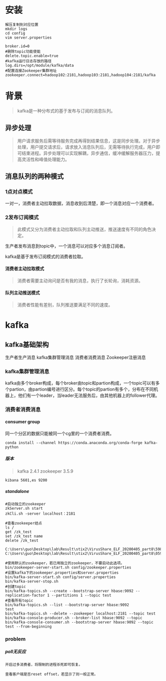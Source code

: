 

# 安装

```
解压复制到对应位置
mkdir logs
cd config
vim server.properties

broker.id=0
#删除topic功能使能
delete.topic.enable=true
#kafka运行日志存放的路径
log.dirs=/opt/module/kafka/data
#配置连接Zookeeper集群地址
zookeeper.connect=hadoop102:2181,hadoop103:2181,hadoop104:2181/kafka
```



# 背景

>kafka是一种分布式的基于发布与订阅的消息队列。

## 异步处理

>用户请求服务后需等待服务完成再得到结果信息，这是同步处理。对于异步处理，用户提交请求后，请求放入消息队列后，无需等待执行完成，用户即可结束进程。异步处理可以实现解耦，异步通信，缓冲缓解服务器压力，提高灵活性和峰值处理能力。

##  消息队列的两种模式

### 1点对点模式

一对一，消费者主动拉取数据，消息收到后清楚，即一个消息对应一个消费者。

### 2发布订阅模式

>此模式又分为消费者主动拉取和队列主动推送，推送速度有不同的角色决定。

生产者发布消息到topic中，一个消息可以对应多个消息订阅者。

kafka是基于发布订阅模式的消费者拉取。

#### 消费者主动拉取模式

>消费者需要主动询问是否有我的消息，执行了长轮询，消耗资源。

#### 队列主动推送模式

>消费者性能有差别，队列推送要满足不同的速度。

# kafka

## kafka基础架构

生产者生产消息  kafka集群管理消息  消费者消费消息   Zookeeper注册消息

### kafka集群管理消息

kafka由多个broker构成，每个broker由topic和partion构成，一个topic可以有多个partion，由partion编号进行区分。每个topic的partion有多个，分布在不同机器上，他们有一个leader，当leader无法服务后，由其他机器上的follower代理。

### 消费者消费消息

#### consumer group

同一个分区的数据只能被同一个cg里的一个消费者消费。

```
conda install --channel https://conda.anaconda.org/conda-forge kafka-python
```



##### 版本

>kafka 2.4.1 zookeeper 3.5.9

```
kibana 5601,es 9200
```



##### standalone

```
#启动独立的zookeeper
zkServer.sh start
zkCli.sh -server localhost：2181
```

```
#查看zookeeper结点
ls /
get /zk_test
set /zk_test name
delete /zk_test

C:\Users\guo\Desktop\lab\Result\stix2\VirusShare_ELF_20200405_part8\598bbee58a81eec6d30326d207a260b9.json
C:\Users\guo\Desktop\lab\Result\stix2\VirusShare_ELF_20200405_part8\0598aea3e4e081d8ce1cda8649f8b0ec.json
```

```
#使用默认的zookeeper，若已用独立的zookeeper，不要启动此选项。
bin/zookeeper-server-start.sh config/zookeeper.properties
#设置kafka下的zookeeper.properties和server.properties
bin/kafka-server-start.sh config/server.properties
bin/kafka-server-stop.sh
#创建topic
bin/kafka-topics.sh --create --bootstrap-server hbase:9092 --replication-factor 1 --partitions 1 --topic test
#查看所有topic
bin/kafka-topics.sh --list --bootstrap-server hbase:9092
test
bin/kafka-topics.sh --delete --zookeeper localhost:2181 --topic test
bin/kafka-console-producer.sh --broker-list hbase:9092 --topic 
bin/kafka-console-consumer.sh --bootstrap-server hbase:9092 --topic test --from-beginning
```

### problem

##### poll无反应

```
开启过多消费者，将限制的进程杀死即可恢复。
```

```
查看客户端是否reset offset，若显示了则一般正常。
```

